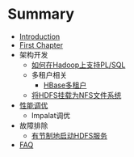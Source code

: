 # Summary

* [Introduction](README.md)
* [First Chapter](chapter1.md)
* 架构开发
   * [如何在Hadoop上支持PL/SQL](plhql.md)
   * 多租户相关
       * [HBase多租户](hbase_mt.md)
   * [将HDFS挂载为NFS文件系统](mount_hdfs_as_nfs.md)
* [性能调优](perf_tune.md)
   * Impalat调优
* 故障排除
   * [有节制地启动HDFS服务](throttle_hdfs_service_start.md)
* [FAQ](faq.md)

